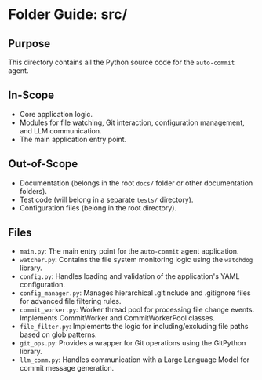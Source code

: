 # Folder Guide: src/

## Purpose
This directory contains all the Python source code for the `auto-commit` agent.

## In-Scope
- Core application logic.
- Modules for file watching, Git interaction, configuration management, and LLM communication.
- The main application entry point.

## Out-of-Scope
- Documentation (belongs in the root `docs/` folder or other documentation folders).
- Test code (will belong in a separate `tests/` directory).
- Configuration files (belong in the root directory).

## Files
- `main.py`: The main entry point for the `auto-commit` agent application.
- `watcher.py`: Contains the file system monitoring logic using the `watchdog` library.
- `config.py`: Handles loading and validation of the application's YAML configuration.
- `config_manager.py`: Manages hierarchical .gitinclude and .gitignore files for advanced file filtering rules.
- `commit_worker.py`: Worker thread pool for processing file change events. Implements CommitWorker and CommitWorkerPool classes.
- `file_filter.py`: Implements the logic for including/excluding file paths based on glob patterns.
- `git_ops.py`: Provides a wrapper for Git operations using the GitPython library.
- `llm_comm.py`: Handles communication with a Large Language Model for commit message generation. 